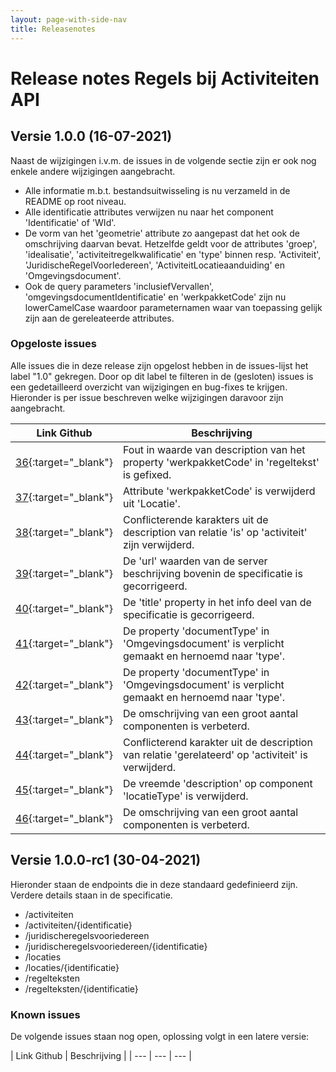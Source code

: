 ```yaml
---
layout: page-with-side-nav
title: Releasenotes
---
```


# Release notes Regels bij Activiteiten API

## Versie 1.0.0 (16-07-2021)

  Naast de wijzigingen i.v.m. de issues in de volgende sectie zijn er ook nog enkele andere wijzigingen aangebracht.
  
  - Alle informatie m.b.t. bestandsuitwisseling is nu verzameld in de README op root niveau.
  - Alle identificatie attributes verwijzen nu naar het component 'Identificatie' of 'WId'.
  - De vorm van het 'geometrie' attribute zo aangepast dat het ook de omschrijving daarvan bevat. 
    Hetzelfde geldt voor de attributes 'groep', 'idealisatie', 'activiteitregelkwalificatie' en 'type' binnen resp. 
	'Activiteit', 'JuridischeRegelVoorIedereen', 'ActiviteitLocatieaanduiding' en 'Omgevingsdocument'.
  - Ook de query parameters 'inclusiefVervallen', 'omgevingsdocumentIdentificatie' en 'werkpakketCode' zijn nu
    lowerCamelCase waardoor parameternamen waar van toepassing gelijk zijn aan de gereleateerde attributes.
  

### Opgeloste issues
  Alle issues die in deze release zijn opgelost hebben in de issues-lijst het label "1.0" gekregen. Door op dit label te filteren in de (gesloten) issues is een gedetailleerd overzicht van wijzigingen en bug-fixes te krijgen.
  Hieronder is per issue beschreven welke wijzigingen daravoor zijn aangebracht.

  | Link Github	| Beschrijving |
  | --- | --- |
  | [36](https://github.com/VNG-Realisatie/Regels-bij-activiteiten/issues/36){:target="_blank"} | Fout in waarde van description van het property 'werkpakketCode' in 'regeltekst' is gefixed. |
  | [37](https://github.com/VNG-Realisatie/Regels-bij-activiteiten/issues/37){:target="_blank"} | Attribute 'werkpakketCode' is verwijderd uit 'Locatie'. |
  | [38](https://github.com/VNG-Realisatie/Regels-bij-activiteiten/issues/38){:target="_blank"} | Conflicterende karakters uit de description van relatie 'is' op 'activiteit' zijn verwijderd. |
  | [39](https://github.com/VNG-Realisatie/Regels-bij-activiteiten/issues/39){:target="_blank"} | De 'url' waarden van de server beschrijving bovenin de specificatie is gecorrigeerd. |
  | [40](https://github.com/VNG-Realisatie/Regels-bij-activiteiten/issues/40){:target="_blank"} | De 'title' property in het info deel van de specificatie is gecorrigeerd. |
  | [41](https://github.com/VNG-Realisatie/Regels-bij-activiteiten/issues/41){:target="_blank"} | De property 'documentType' in 'Omgevingsdocument' is verplicht gemaakt en hernoemd naar 'type'. |
  | [42](https://github.com/VNG-Realisatie/Regels-bij-activiteiten/issues/42){:target="_blank"} | De property 'documentType' in 'Omgevingsdocument' is verplicht gemaakt en hernoemd naar 'type'. |
  | [43](https://github.com/VNG-Realisatie/Regels-bij-activiteiten/issues/43){:target="_blank"} | De omschrijving van een groot aantal componenten is verbeterd. |
  | [44](https://github.com/VNG-Realisatie/Regels-bij-activiteiten/issues/44){:target="_blank"} | Conflicterend karakter uit de description van relatie 'gerelateerd' op 'activiteit' is verwijderd. |
  | [45](https://github.com/VNG-Realisatie/Regels-bij-activiteiten/issues/45){:target="_blank"} | De vreemde 'description' op component 'locatieType' is verwijderd. |
  | [46](https://github.com/VNG-Realisatie/Regels-bij-activiteiten/issues/46){:target="_blank"} | De omschrijving van een groot aantal componenten is verbeterd. |

## Versie 1.0.0-rc1 (30-04-2021)

  Hieronder staan de endpoints die in deze standaard gedefinieerd zijn. Verdere details staan in de specificatie.
  -	/activiteiten
  -	/activiteiten/{identificatie}
  -	/juridischeregelsvooriedereen
  -	/juridischeregelsvooriedereen/{identificatie}
  -	/locaties
  -	/locaties/{identificatie}
  -	/regelteksten
  -	/regelteksten/{identificatie}

### Known issues
  De volgende issues staan nog open, oplossing volgt in een latere versie:

  | Link Github	| Beschrijving |
  | --- | --- | --- |

